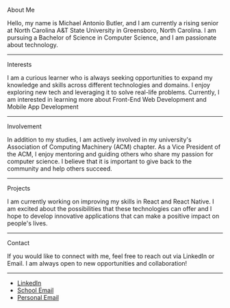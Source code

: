 About Me

Hello, my name is Michael Antonio Butler, and I am currently a rising senior at North Carolina A&T State University in Greensboro, North Carolina.
I am pursuing a Bachelor of Science in Computer Science, and I am passionate about technology.

----
Interests

I am a curious learner who is always seeking opportunities to expand my knowledge and skills across different technologies and domains. 
I enjoy exploring new tech and leveraging it to solve real-life problems. 
Currently, I am interested in learning more about Front-End Web Development and Mobile App Development

----
Involvement

In addition to my studies, I am actively involved in my university's Association of Computing Machinery (ACM) chapter.
As a Vice President of the ACM, I enjoy mentoring and guiding others who share my passion for computer science. 
I believe that it is important to give back to the community and help others succeed.

----
Projects

I am currently working on improving my skills in React and React Native. 
I am excited about the possibilities that these technologies can offer and I hope to develop innovative applications that can make a positive impact on people's lives.

----
Contact

If you would like to connect with me, feel free to reach out via LinkedIn or Email.
I am always open to new opportunities and collaboration!

----
* [LinkedIn](https://www.linkedin.com/in/mbutle3/)
* [School Email](Mabutler@aggies.ncat.edu)
* [Personal Email](Mbutle3@gmail.com)
